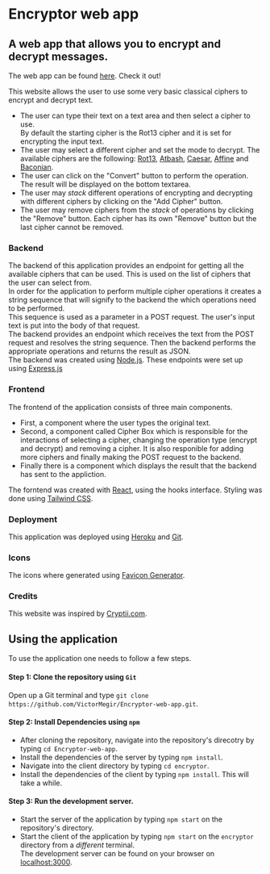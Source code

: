 # Encryptor web app

## A web app that allows you to encrypt and decrypt messages.
The web app can be found <a href='https://whispering-castle-52666.herokuapp.com/'>here</a>. Check it out!

This website allows the user to use some very basic classical ciphers to encrypt and decrypt text.<br>
* The user can type their text on a text area and then select a cipher to use.<br> 
By default the starting cipher is the Rot13 cipher and it is set for encrypting the input text.<br>
* The user may select a different cipher and set the mode to decrypt. The available ciphers are the following: 
<a href='https://en.wikipedia.org/wiki/ROT13'>Rot13</a>, <a href='https://en.wikipedia.org/wiki/Atbash'>Atbash</a>, <a href='https://en.wikipedia.org/wiki/Caesar_cipher'>Caesar</a>, <a href='https://en.wikipedia.org/wiki/Affine_cipher'>Affine</a> and <a href='https://en.wikipedia.org/wiki/Bacon%27s_cipher'>Baconian</a>.<br>
* The user can click on the "Convert" button to perform the operation. The result will be displayed on the bottom textarea.<br>
* The user may *stack* different operations of encrypting and decrypting with different ciphers by clicking on the "Add Cipher" button.<br> 
* The user may remove ciphers from the *stack* of operations by clicking the "Remove" button. Each cipher has its own "Remove" button but the last cipher cannot be removed.

### Backend
The backend of this application provides an endpoint for getting all the available ciphers that can be used. This is used on the list of ciphers that the user can select from.<br>
In order for the application to perform multiple cipher operations it creates a string sequence that will signify to the backend the which operations need to be performed.<br> 
This sequence is used as a parameter in a POST request. The user's input text is put into the body of that request.<br>
The backend provides an endpoint which receives the text from the POST request and resolves the string sequence. Then the backend performs the appropriate operations and returns the result as JSON.<br>
The backend was created using <a href='https://nodejs.org/en/'>Node.js</a>. These endpoints were set up using <a href='https://expressjs.com/'>Express.js</a>

### Frontend
The frontend of the application consists of three main components. 
* First, a component where the user types the original text.<br>
* Second, a component called Cipher Box which is responsible for the interactions of selecting a cipher, changing the operation type (encrypt and decrypt) and removing a cipher. It is also responible for adding more ciphers and finally making the POST request to the backend.<br>
* Finally there is a component which displays the result that the backend has sent to the appliction.<br>

The forntend was created with <a href='https://reactjs.org/'>React</a>, using the hooks interface.
Styling was  done using <a href='https://tailwindcss.com/'>Tailwind CSS</a>.

### Deployment
This application was deployed using <a href='https://www.heroku.com/'>Heroku</a> and <a href='https://git-scm.com/'>Git</a>.

### Icons
The icons where generated using <a href='https://www.favicon-generator.org/'>Favicon Generator</a>.

### Credits
This website was inspired by <a href='https://cryptii.com/pipes/rot13-decoder/'>Cryptii.com</a>.

## Using the application
To use the application  one needs to follow a few steps.<br>

#### Step 1: Clone the repository using `Git`
Open up a Git terminal and type `git clone https://github.com/VictorMegir/Encryptor-web-app.git`.

#### Step 2: Install Dependencies using `npm`
* After cloning the repository, navigate into the repository's direcotry by typing `cd Encryptor-web-app`.<br>
* Install the dependencies of the server by typing `npm install`.<br>
* Navigate into the client directory by typing `cd encryptor`.<br>
* Install the dependencies of the client by typing `npm install`. This will take a while.<br>

#### Step 3: Run the development server.
* Start the server of the application by typing `npm start` on the repository's directory.<br>
* Start the client of the application by typing `npm start` on the `encryptor` directory from a *different* terminal.<br>
The development server can be found on your browser on <a href='http://localhost:3000/'>localhost:3000</a>.

